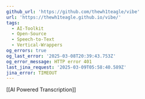 ```yaml
---
github_url: 'https://github.com/thewh1teagle/vibe'
url: 'https://thewh1teagle.github.io/vibe/'
tags:
  - AI-Toolkit
  - Open-Source
  - Speech-to-Text
  - Vertical-Wrappers
og_errors: true
og_last_error: '2025-03-08T20:39:43.753Z'
og_error_message: HTTP error 401
last_jina_request: '2025-03-09T05:58:40.589Z'
jina_error: TIMEOUT
---
```



[[AI Powered Transcription]]
